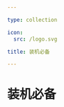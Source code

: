 ```yaml
---

type: collection

icon:
  src: /logo.svg

title: 装机必备

---
```


# 装机必备

<ShowBreadcrumb />

<ShowResources />
